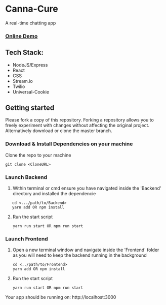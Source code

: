 # Canna-Cure

A real-time chatting app

### [Online Demo](https://canna-cure.netlify.app/)

## Tech Stack:

- NodeJS/Express
- React
- CSS
- Stream.io
- Twilio
- Universal-Cookie

## Getting started

Please fork a copy of this repository. Forking a repository allows you to freely experiment with changes without affecting the original project. Alternatively download or clone the master branch.

### Download & Install Dependencies on your machine

Clone the repo to your machine

```
git clone <CloneURL>
```

### Launch Backend

1. Within terminal or cmd ensure you have navigated inside the 'Backend' directory and installed the dependencie

```
   cd <.../path/to/Backend>
   yarn add OR npm install
```

2. Run the start script
   ```
   yarn run start OR npm run start
   ```

### Launch Frontend

1. Open a new terminal window and navigate inside the 'Frontend' folder as you will need to keep the backend running in the background
   ```
   cd <../path/to/Frontend>
   yarn add OR npm install
   ```
2. Run the start script
   ```
   yarn run start OR npm run start
   ```

Your app should be running on: http://localhost:3000
